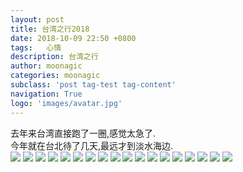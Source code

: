 ```yaml
---
layout: post
title: 台湾之行2018
date: 2018-10-09 22:50 +0800
tags:   心情
description: 台湾之行
author: moonagic
categories: moonagic
subclass: 'post tag-test tag-content'
navigation: True
logo: 'images/avatar.jpg'
---
```


去年来台湾直接跑了一圈,感觉太急了.  
今年就在台北待了几天,最远才到淡水海边.  
![](https://cdn.agic.io/images/2018/10/IMG_0724.jpg)
![](https://cdn.agic.io/images/2018/10/IMG_0748.jpg)
![](https://cdn.agic.io/images/2018/10/IMG_0778.jpg)
![](https://cdn.agic.io/images/2018/10/IMG_0781.jpg)
![](https://cdn.agic.io/images/2018/10/IMG_0782.jpg)
![](https://cdn.agic.io/images/2018/10/IMG_0783.jpg)
![](https://cdn.agic.io/images/2018/10/IMG_0784.jpg)
![](https://cdn.agic.io/images/2018/10/IMG_0793.jpg)
![](https://cdn.agic.io/images/2018/10/IMG_0805.jpg)
![](https://cdn.agic.io/images/2018/10/IMG_0806.jpg)
![](https://cdn.agic.io/images/2018/10/IMG_0808.jpg)
![](https://cdn.agic.io/images/2018/10/IMG_0809.jpg)
![](https://cdn.agic.io/images/2018/10/IMG_0810.jpg)
![](https://cdn.agic.io/images/2018/10/IMG_0811.jpg)
![](https://cdn.agic.io/images/2018/10/IMG_0812.jpg)
![](https://cdn.agic.io/images/2018/10/IMG_0813.jpg)
![](https://cdn.agic.io/images/2018/10/IMG_0814.jpg)
![](https://cdn.agic.io/images/2018/10/IMG_1330.jpg)
